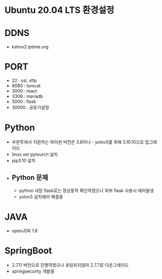 Ubuntu 20.04 LTS 환경설정
=============

# DDNS
* kshnx2.iptime.org

# PORT
* 22 : ssl, sftp
* 8080 : tomcat
* 3000 : react
* 3306 : mariadb
* 5000 : flask
* 30000 : 공유기설정

# Python
- 우분투에서 지원하는 파이썬 버전은 3.8이나 - yolov5를 위해 3.10.10으로 업그레이드 
- linux ver pytourch 설치
- pip3.10 설치
- ## Python 문제
  - python 내장 flask로는 정상동작 확인하였으나 외부 flask 사용시 에러발생
  - yolov5 설치에러 해결중 

# JAVA
- openJDK 1.8

# SpringBoot
- 2.7.11 버전으로 진행하였으나 포팅되지않아 2.7.7로 다운그레이드
- springsecurity 개발중


